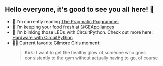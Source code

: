 ## Hello everyone, it's good to see you all here! :eyes:

- 📖 I'm currently reading [The Pragmatic Programmer](https://pragprog.com/titles/tpp20/the-pragmatic-programmer-20th-anniversary-edition/)
- 🧊 I’m keeping your food fresh at [@GEAppliances](https://github.com/geappliances)
- 🚨 I’m blinking those LEDs with CircuitPython. Check out more here: [Hardware with CircuitPython](https://github.com/kirakirakira/hardware-circuitpython)
- 👩‍👧 Current favorite Gilmore Girls moment:
     > Kirk: I want to get the healthy glow of someone who goes consistently to the gym without actually having to go, of course
